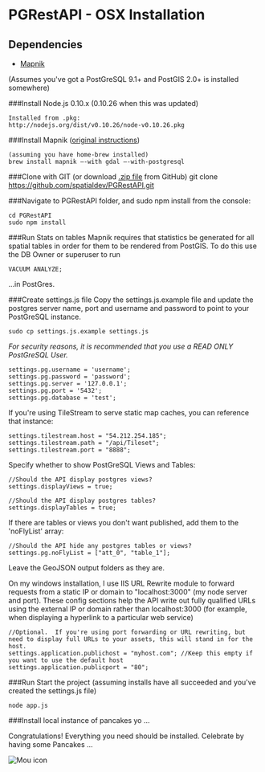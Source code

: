 PGRestAPI - OSX Installation
=========

## Dependencies

* [Mapnik](https://github.com/mapnik/mapnik)

(Assumes you've got a PostGreSQL 9.1+ and PostGIS 2.0+ is installed somewhere)

###Install Node.js 0.10.x (0.10.26 when this was updated)
	
	Installed from .pkg:
	http://nodejs.org/dist/v0.10.26/node-v0.10.26.pkg

###Install Mapnik ([original instructions](https://github.com/mapnik/mapnik/wiki/MacInstallation_Homebrew))

	(assuming you have home-brew installed)
	brew install mapnik —-with gdal —-with-postgresql

###Clone with GIT (or download [.zip file](https://github.com/spatialdev/PGRestAPI/archive/docs.zip) from GitHub)
    git clone https://github.com/spatialdev/PGRestAPI.git

###Navigate to PGRestAPI folder, and sudo npm install
from the console:  
   
	cd PGRestAPI
	sudo npm install

###Run Stats on tables
Mapnik requires that statistics be generated for all spatial tables in order for them to be rendered from PostGIS.
To do this use the DB Owner or superuser to run 

	VACUUM ANALYZE;

...in PostGres.

###Create settings.js file
Copy the settings.js.example file and update the postgres server name, port and username and password to point to your PostGreSQL instance.
	
	sudo cp settings.js.example settings.js

*For security reasons, it is recommended that you use a READ ONLY PostGreSQL User.*

	settings.pg.username = 'username';
	settings.pg.password = 'password';
	settings.pg.server = '127.0.0.1';
	settings.pg.port = '5432';
	settings.pg.database = 'test';

If you're using TileStream to serve static map caches, you can reference that instance:

	settings.tilestream.host = "54.212.254.185";
	settings.tilestream.path = "/api/Tileset";
	settings.tilestream.port = "8888";

Specify whether to show PostGreSQL Views and Tables:

	//Should the API display postgres views?
	settings.displayViews = true;

	//Should the API display postgres tables?
	settings.displayTables = true;

If there are tables or views you don't want published, add them to the 'noFlyList' array:

	//Should the API hide any postgres tables or views?
	settings.pg.noFlyList = ["att_0", "table_1"];


Leave the GeoJSON output folders as they are.

On my windows installation, I use IIS URL Rewrite module to forward requests from a static IP or domain to "localhost:3000" (my node server and port).
These config sections help the API write out fully qualified URLs using the external IP or domain rather than localhost:3000 (for example, when displaying a hyperlink to a particular web service)

	//Optional.  If you're using port forwarding or URL rewriting, but need to display full URLs to your assets, this will stand in for the host.
	settings.application.publichost = "myhost.com"; //Keep this empty if you want to use the default host
	settings.application.publicport = "80";

###Run
Start the project (assuming installs have all succeeded and you've created the settings.js file)
	
	node app.js

###Install local instance of pancakes yo …

Congratulations!  Everything you need should be installed.  Celebrate by having some Pancakes …

![Mou icon](http://173.201.28.147/pgRESTAPI/chubbs.JPG)
